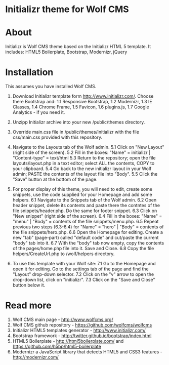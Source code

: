 Initializr theme for Wolf CMS
========================

About
=====
Initializr is Wolf CMS theme based on the Initializr HTML 5 template. It includes:
HTML5 Boilerplate, Bootstrap, Modernizr, jQuery

Installation
============
This assumes you have installed Wolf CMS.

1. Download Initializr template form http://www.initializr.com/. Choose there Bootstrap and:
   1.1 Responsive Bootstrap,
   1.2 Modernizr,
   1.3 IE Classes,
   1.4 Chrome Frame,
   1.5 Favicon,
   1.6 plugins.js,
   1.7 Google Analytics - if you need it.

3. Unzipp Initializr archive into your new <your-site>/public/themes directory.

4. Override main.css file in <your-site>/public/themes/initializr with the file css/main.css provided with this repository.

5. Navigate to the Layouts tab of the Wolf admin.
   5.1 Click on "New Layout" (right side of the screen).
   5.2 Fill in the boxes: "Name" = initializr | "Content-type" = text/html
   5.3 Return to the repository; open the file layouts/layout.php in a text editor; select ALL the contents, COPY to your clipboard.
   5.4 Go back to the new initializr layout in your Wolf admin; PASTE the contents of the layout file into "Body".
   5.5 Click the "Save" button at the bottom of the page.

6. For proper display of this theme, you will need to edit, create some snippets, use the code supplied for your Homepage and add some helpers.
   6.1 Navigate to the Snippets tab of the Wolf admin.
   6.2 Open header snippet, delete its contents and paste there the contntes of the file snippets/header.php. Do the same for footer snippet.
   6.3 Click on "New snippet" (right side of the screen).
   6.4 Fill in the boxes: "Name" = "menu" | "Body" = contents of the file snippets/menu.php.
   6.5 Repeat previous two steps (6.3-6.4) for "Name" = "hero" | "Body" = contents of the file snippets/hero.php.
   6.6 Open the Homepage for editing. Create a new "tab" (page-part) called "default code" and cut/paste the current "body" tab into it.
   6.7 With the "body" tab now empty, copy the contents of the pages/home.php file into it. Save and Close.
   6.8 Copy the file helpers/CreateUrl.php to <your-site>/wolf/helpers directory.

7. To use this template with your Wolf site:
   7.1 Go to the Homepage and open it for editing. Go to the settings tab of the page and find the "Layout" drop-down selector.
   7.2 Click on the "v" arrow to open the drop-down list, click on "initializr".
   7.3 Click on the "Save and Close" button below it.

Read more
============

1. Wolf CMS main page - http://www.wolfcms.org/
2. Wolf CMS github repository - https://github.com/wolfcms/wolfcms
3. Initializr HTML5 templates generator - http://www.initializr.com/
4. Bootstrap framework - http://twitter.github.io/bootstrap/index.html
5. HTML5 Boilerplate - http://html5boilerplate.com/ and https://github.com/h5bp/html5-boilerplate
6. Modernizr a JavaScript library that detects HTML5 and CSS3 features - http://modernizr.com/

